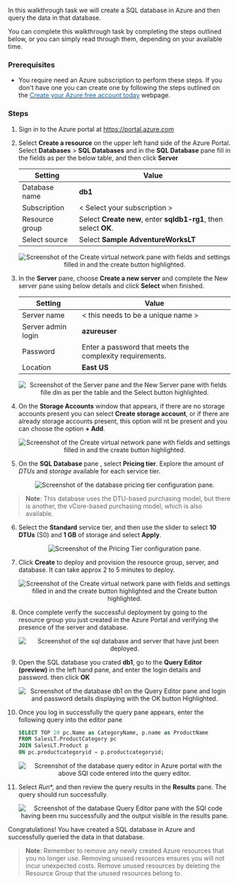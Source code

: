 
In this walkthrough task we will create a SQL database in Azure and then query the data in that database.

You can complete this walkthrough task by completing the steps outlined below, or you can simply read through them, depending on your available time.

### Prerequisites
- You require need an Azure subscription to perform these steps. If you don't have one you can create one by following the steps outlined on the <a href="https://azure.microsoft.com/en-us/free/?ref=microsoft.com&utm_source=microsoft.com&utm_medium=docs&utm_campaign=visualstudio" target="_blank"><span style="color: #0066cc;" color="#0066cc">Create your Azure free account today</span></a> webpage.


### Steps

1. Sign in to the Azure portal at <a href="https://portal.azure.com" target="_blank"><span style="color: #0066cc;" color="#0066cc">https://portal.azure.com</span></a>

2. Select **Create a resource** on the upper left hand side of the Azure Portal. Select **Databases** > **SQL Databases** and in the **SQL Database** pane fill in the fields as per the below table, and then click **Server**


    | Setting | Value | 
    | --- | --- |
    | Database name| **db1** | 
    | Subscription | < Select your subscription > |
    | Resource group | Select **Create new**, enter **sqldb1-rg1**, then select **OK**. |
    | Select source | Select **Sample AdventureWorksLT** |

   <p style="text-align:center;"><img src="../Linked_Image_Files/walkthrough-createdb1.png" alt="Screenshot of the Create virtual network pane with fields and settings filled in and the create button highlighted."></p>

3. In the **Server** pane, choose **Create a new server** and complete the New server pane using below details and click **Select** when finished.

    | Setting | Value | 
    | --- | --- |
    | Server name | < this needs to be a unique name > | 
    | Server admin login | **azureuser** |
    | Password | Enter a password that meets the complexity requirements. |
    | Location | **East US** |


   <p style="text-align:center;"><img src="../Linked_Image_Files/walkthrough-createdb2.png" alt="Screenshot of the Server pane and the New Server pane with fields fille din as per the table and the Select button highlighted."></p>

4. On the **Storage Accounts** window that appears, if there are no storage accounts present you can select **Create storage account**, or if there are already storage accounts present, this option will nt be present and you can choose the option **+ Add**.

   <p style="text-align:center;"><img src="../Linked_Image_Files/walkthrough-createdb2.png" alt="Screenshot of the Create virtual network pane with fields and settings filled in and the create button highlighted."></p>


5. On the **SQL Database** pane , select **Pricing tier**. Explore the amount of *DTUs* and *storage* available for each service tier.


   <p style="text-align:center;"><img src="../Linked_Image_Files/walkthrough-createdb3.png" alt="Screenshot of the database pricing tier configuration pane."></p>


> **Note**: This database uses the DTU-based purchasing model, but there is another, the vCore-based purchasing model, which is also available.  

6. Select the **Standard** service tier, and then use the slider to select **10 DTUs** (S0) and **1 GB** of storage and select **Apply**. 
   
    <p style="text-align:center;"><img src="../Linked_Image_Files/walkthrough-createdb4.png" alt="Screenshot of the Pricing Tier configuration pane."></p>

7. Click **Create** to deploy and provision the resource group, server, and database. It can take approx 2 to 5 minutes to deploy.

    <p style="text-align:center;"><img src="../Linked_Image_Files/walkthrough-createdb5.png" alt="Screenshot of the Create virtual network pane with fields and settings filled in and the create button highlighted and the Create button highlighted."></p>

8. Once complete verify the successful deployment by going to the resource group you just created in the Azure Portal and verifying the presence of the server and database. 

    <p style="text-align:center;"><img src="../Linked_Image_Files/walkthrough-createdb6.png" alt="Screenshot of the sql database and server that have just been deployed."></p>

9. Open the SQL database you crated **db1**, go to the  **Query Editor (preview)** in the left hand pane, and enter the login details and password. then click **OK**


    <p style="text-align:center;"><img src="../Linked_Image_Files/walkthrough-createdb7.png" alt="Screenshot of the database db1 on the Query Editor pane and login and password details displaying with the OK button Highlighted."></p>

10. Once you log in successfully the query pane appears, enter the following query into the editor pane

    ```SQL
    SELECT TOP 20 pc.Name as CategoryName, p.name as ProductName
    FROM SalesLT.ProductCategory pc
    JOIN SalesLT.Product p
    ON pc.productcategoryid = p.productcategoryid;
    ```

    <p style="text-align:center;"><img src="../Linked_Image_Files/walkthrough-createdb8.png" alt="Screenshot of the database query editor in Azure portal with the above SQl code entered into the query editor."></p>

11. Select *Run**, and then review the query results in the **Results** pane. The query should run successfully.

    <p style="text-align:center;"><img src="../Linked_Image_Files/walkthrough-createdb9.png" alt="Screenshot of the database Query Editor pane with the SQl code having been rnu successfully and the output visible in the results pane."></p>

Congratulations! You have created a SQL database in Azure and successfully queried the data in that database.

> **Note**: Remember to remove any newly created Azure resources that you no longer use. Removing unused resources ensures you will not incur unexpected costs. Remove unused resources by deleting the Resource Group that the unused resources belong to.